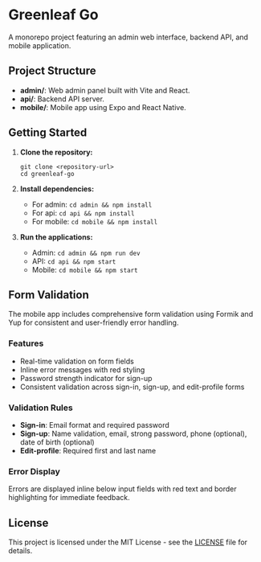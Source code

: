 # Greenleaf Go

A monorepo project featuring an admin web interface, backend API, and mobile application.

## Project Structure

- **admin/**: Web admin panel built with Vite and React.
- **api/**: Backend API server.
- **mobile/**: Mobile app using Expo and React Native.

## Getting Started

1. **Clone the repository:**

   ```
   git clone <repository-url>
   cd greenleaf-go
   ```

2. **Install dependencies:**

   - For admin: `cd admin && npm install`
   - For api: `cd api && npm install`
   - For mobile: `cd mobile && npm install`

3. **Run the applications:**
   - Admin: `cd admin && npm run dev`
   - API: `cd api && npm start`
   - Mobile: `cd mobile && npm start`

## Form Validation

The mobile app includes comprehensive form validation using Formik and Yup for consistent and user-friendly error handling.

### Features

- Real-time validation on form fields
- Inline error messages with red styling
- Password strength indicator for sign-up
- Consistent validation across sign-in, sign-up, and edit-profile forms

### Validation Rules

- **Sign-in**: Email format and required password
- **Sign-up**: Name validation, email, strong password, phone (optional), date of birth (optional)
- **Edit-profile**: Required first and last name

### Error Display

Errors are displayed inline below input fields with red text and border highlighting for immediate feedback.

## License

This project is licensed under the MIT License - see the [LICENSE](LICENSE) file for details.
